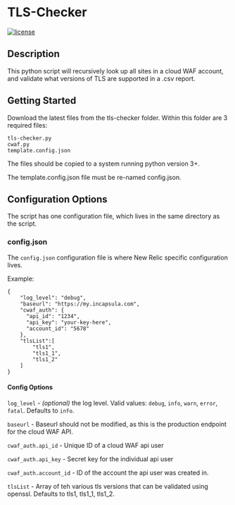 # TLS-Checker

[![license](https://img.shields.io/badge/license-imperva--community-blue.svg)](https://github.com/imperva/cwaf-toolbox/blob/master/LICENSE.md)

## Description

This python script will recursively look up all sites in a cloud WAF account, and validate what versions of TLS are supported in a .csv report.

## Getting Started

Download the latest files from the tls-checker folder.  Within this folder are 3 required files:

```
tls-checker.py
cwaf.py
template.config.json
```

The files should be copied to a system running python version 3+. 

The template.config.json file must be re-named config.json.  

## Configuration Options ##

The script has one configuration file, which lives in the same directory as the script.

### config.json ###

The `config.json` configuration file is where New Relic specific configuration lives. 

Example:

```
{
    "log_level": "debug",
    "baseurl": "https://my.incapsula.com",
    "cwaf_auth": {
      "api_id": "1234",
      "api_key": "your-key-here",
      "account_id": "5678"
    },
    "tlsList":[
        "tls1",
        "tls1_1",
        "tls1_2"
    ]
}
```

#### Config Options ####

`log_level` - _(optional)_ the log level. Valid values: `debug`, `info`, `warn`, `error`, `fatal`. Defaults to `info`.

`baseurl` - Baseurl should not be modified, as this is the production endpoint for the cloud WAF API.

`cwaf_auth.api_id` - Unique ID of a cloud WAF api user

`cwaf_auth.api_key` - Secret key for the individual api user

`cwaf_auth.account_id` - ID of the account the api user was created in.

`tlsList` - Array of teh various tls versions that can be validated using openssl. Defaults to tls1, tls1_1, tls1_2. 

 